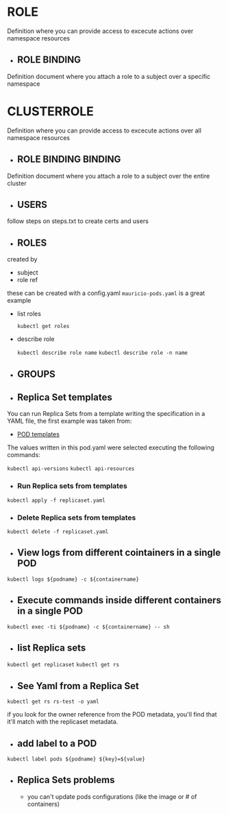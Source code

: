 # ROLE

Definition where you can provide access to excecute actions over namespace resources

* ## ROLE BINDING

Definition document where you attach a role to a subject over a specific namespace

# CLUSTERROLE

Definition where you can provide access to excecute actions over all namespace resources

* ## ROLE BINDING BINDING

Definition document where you attach a role to a subject over the entire cluster

* ## USERS

follow steps on steps.txt to create certs and users

* ## ROLES

created by 

  * subject 
  * role ref

these can be created with a config.yaml `mauricio-pods.yaml` is a great example

  * list roles

    `kubectl get roles`
  
  * describe role
  
    `kubectl describe role name`
    `kubectl describe role -n name`
  
* ## GROUPS

* ## Replica Set templates

You can run Replica Sets from a template writing the specification in a YAML file, the first example was taken from:

* [POD templates](https://kubernetes.io/docs/concepts/workloads/controllers/replicaset/#example)

The values written in this pod.yaml were selected executing the following commands:

`kubectl api-versions`
`kubectl api-resources`

* ### Run Replica sets from templates

`kubectl apply -f replicaset.yaml`

* ### Delete Replica sets from templates

`kubectl delete -f replicaset.yaml`

* ## View logs from different cointainers in a single POD

`kubectl logs ${podname} -c ${containername}`

* ## Execute commands inside different containers in a single POD

`kubectl exec -ti ${podname} -c ${containername} -- sh`

* ## list Replica sets

`kubectl get replicaset`
`kubectl get rs`

* ## See Yaml from a Replica Set

`kubectl get rs rs-test -o yaml`

if you look for the owner reference from the POD metadata, you'll find that it'll match with the replicaset metadata.

* ## add label to a POD

`kubectl label pods ${podname} ${key}=${value}`

* ## Replica Sets problems

  * you can't update pods configurations (like the image or # of containers)
